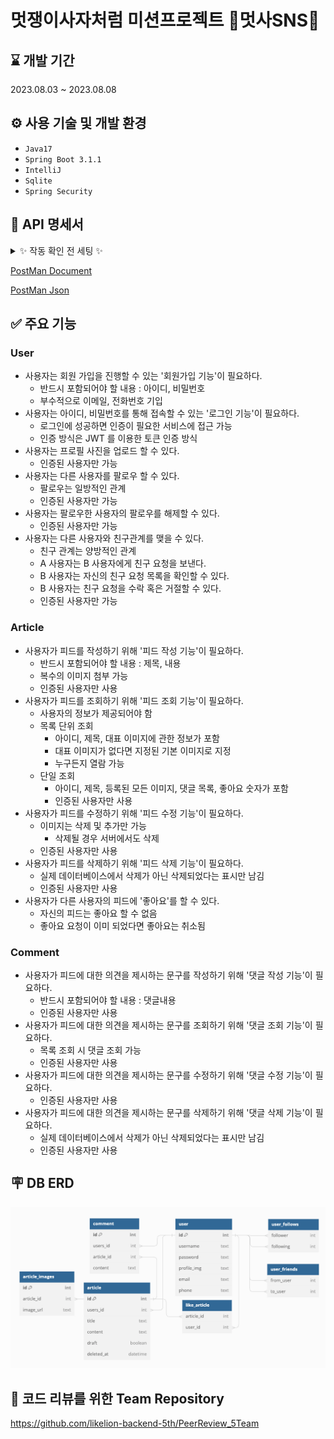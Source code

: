 # 멋쟁이사자처럼 미션프로젝트 📮멋사SNS📮

## ⌛️ 개발 기간

2023.08.03 ~ 2023.08.08

## ⚙️ 사용 기술 및 개발 환경

- `Java17`
- `Spring Boot 3.1.1`
- `IntelliJ`
- `Sqlite`
- `Spring Security`

## 📌 API 명세서

<details>
<summary> ✨ 작동 확인 전 세팅 ✨</summary>
1️⃣ 아래 PostMan Document에서 "Run in PostMan"을 누르고 Import할 Workspace를 선택한다.
  <img src="img/sns환경설정.png">

2️⃣ 우측 위 Environments를 선택하는 부분에서 "Market Environment"를 선택한다.
  <img src="img/environment등록.png">

3️⃣ Request마다 토큰 설정을 해준다.  
▶️ 작동 시, user1 / user2 / user3 입력하는 Request에는 토큰 설정을 아래와 같이 한다.
  <img src="img/토큰설정.png">

</details>

[PostMan Document](https://documenter.getpostman.com/view/22906513/2s9XxzvYvX)

[PostMan Json](https://github.com/likelion-backend-5th/Project_2_KimSoyoung/blob/main/SNS.postman_collection.json)

## ✅ 주요 기능

### User

+ 사용자는 회원 가입을 진행할 수 있는 '회원가입 기능'이 필요하다.
    + 반드시 포함되어야 할 내용 : 아이디, 비밀번호
    + 부수적으로 이메일, 전화번호 기입
+ 사용자는 아이디, 비밀번호를 통해 접속할 수 있는 '로그인 기능'이 필요하다.
    + 로그인에 성공하면 인증이 필요한 서비스에 접근 가능
    + 인증 방식은 JWT 를 이용한 토큰 인증 방식
+ 사용자는 프로필 사진을 업로드 할 수 있다.
    + 인증된 사용자만 가능
+ 사용자는 다른 사용자를 팔로우 할 수 있다.
    + 팔로우는 일방적인 관계
    + 인증된 사용자만 가능
+ 사용자는 팔로우한 사용자의 팔로우를 해제할 수 있다.
    + 인증된 사용자만 가능
+ 사용자는 다른 사용자와 친구관계를 맺을 수 있다.
    + 친구 관계는 양방적인 관계
    + A 사용자는 B 사용자에게 친구 요청을 보낸다.
    + B 사용자는 자신의 친구 요청 목록을 확인할 수 있다.
    + B 사용자는 친구 요청을 수락 혹은 거절할 수 있다.
    + 인증된 사용자만 가능

### Article

+ 사용자가 피드를 작성하기 위해 '피드 작성 기능'이 필요하다.
    + 반드시 포함되어야 할 내용 : 제목, 내용
    + 복수의 이미지 첨부 가능
    + 인증된 사용자만 사용
+ 사용자가 피드를 조회하기 위해 '피드 조회 기능'이 필요하다.
    + 사용자의 정보가 제공되어야 함
    + 목록 단위 조회
        + 아이디, 제목, 대표 이미지에 관한 정보가 포함
        + 대표 이미지가 없다면 지정된 기본 이미지로 지정
        + 누구든지 열람 가능
    + 단일 조회
        + 아이디, 제목, 등록된 모든 이미지, 댓글 목록, 좋아요 숫자가 포함
        + 인증된 사용자만 사용
+ 사용자가 피드를 수정하기 위해 '피드 수정 기능'이 필요하다.
    + 이미지는 삭제 및 추가만 가능
        + 삭제될 경우 서버에서도 삭제
    + 인증된 사용자만 사용
+ 사용자가 피드를 삭제하기 위해 '피드 삭제 기능'이 필요하다.
    + 실제 데이터베이스에서 삭제가 아닌 삭제되었다는 표시만 남김
    + 인증된 사용자만 사용
+ 사용자가 다른 사용자의 피드에 '좋아요'를 할 수 있다.
    + 자신의 피드는 좋아요 할 수 없음
    + 좋아요 요청이 이미 되었다면 좋아요는 취소됨

### Comment

+ 사용자가 피드에 대한 의견을 제시하는 문구를 작성하기 위해 '댓글 작성 기능'이 필요하다.
    + 반드시 포함되어야 할 내용 : 댓글내용
    + 인증된 사용자만 사용
+ 사용자가 피드에 대한 의견을 제시하는 문구를 조회하기 위해 '댓글 조회 기능'이 필요하다.
    + 목록 조회 시 댓글 조회 가능
    + 인증된 사용자만 사용
+ 사용자가 피드에 대한 의견을 제시하는 문구를 수정하기 위해 '댓글 수정 기능'이 필요하다.
    + 인증된 사용자만 사용
+ 사용자가 피드에 대한 의견을 제시하는 문구를 삭제하기 위해 '댓글 삭제 기능'이 필요하다.
    + 실제 데이터베이스에서 삭제가 아닌 삭제되었다는 표시만 남김
    + 인증된 사용자만 사용

## 🪧 DB ERD

<img src="img/erd.png">

## 🤗 코드 리뷰를 위한 Team Repository

<https://github.com/likelion-backend-5th/PeerReview_5Team>
